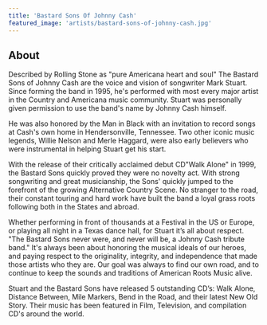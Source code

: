 ```yaml
---
title: 'Bastard Sons Of Johnny Cash'
featured_image: 'artists/bastard-sons-of-johnny-cash.jpg'
---
```


## About

Described by Rolling Stone as "pure Americana heart and soul" The Bastard Sons of Johnny Cash are the voice and vision of songwriter Mark Stuart. Since forming the band in 1995, he's performed with most every major artist in the Country and Americana music community. Stuart was personally given permission to use the band's name by Johnny Cash himself.

He was also honored by the Man in Black with an invitation to record songs at Cash's own home in Hendersonville, Tennessee. Two other iconic music legends, Willie Nelson and Merle Haggard, were also early believers who were instrumental in helping Stuart get his start.

With the release of their critically acclaimed debut CD"Walk Alone" in 1999, the Bastard Sons quickly proved they were no novelty act. With strong songwriting and great musicianship, the Sons' quickly jumped to the forefront of the growing Alternative Country Scene. No stranger to the road, their constant touring and hard work have built the band a loyal grass roots following both in the States and abroad.

Whether performing in front of thousands at a Festival in the US or Europe, or playing all night in a Texas dance hall, for Stuart it’s all about respect. "The Bastard Sons never were, and never will be, a Johnny Cash tribute band."  It's always been about honoring the musical ideals of our heroes, and paying respect to the originality, integrity, and independence that made those artists who they are. Our goal was always to find our own road, and to continue to keep the sounds and traditions of American Roots Music alive.

Stuart and the Bastard Sons have released 5 outstanding CD’s: Walk Alone, Distance Between, Mile Markers, Bend in the Road, and their latest New Old Story. Their music has been featured in Film, Television, and compilation CD's around the world.
